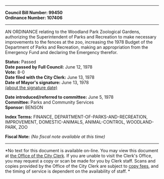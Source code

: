 * * * * *  
  
**Council Bill Number: [](#h0)[](#h2)99450**   
**Ordinance Number: 107406**  
  
* * * * *  
  
AN ORDINANCE relating to the Woodland Park Zoological Gardens, authorizing the Superintendent of Parks and Recreation to make necessary improvements to the fences at the zoo, increasing the 1978 Budget of the Department of Parks and Recreation, making an appropriation from the Emergency Fund and declaring the Emergency therefor.  
  
**Status:** Passed   
**Date passed by Full Council:** June 12, 1978   
**Vote:** 8-0   
**Date filed with the City Clerk:** June 13, 1978   
**Date of Mayor's signature:** June 13, 1978   
[(about the signature date)](/~public/approvaldate.htm)   
  
  
**Date introduced/referred to committee:** June 5, 1978   
**Committee:** Parks and Community Services   
**Sponsor:** BENSON   
  
**Index Terms:** FINANCE, DEPARTMENT-OF-PARKS-AND-RECREATION, IMPROVEMENT, DOMESTIC-ANIMALS, ANIMAL-CONTROL, WOODLAND-PARK, ZOO  
  
**Fiscal Note:** *(No fiscal note available at this time)*  
  
* * * * *  
  
*No text for this document is available on-line. You may view this document at [the Office of the City Clerk](http://www.seattle.gov/leg/clerk/contactUs.htm). If you are unable to visit the Clerk's Office, you may request a copy or scan be made for you by Clerk staff. Scans and copies provided by the Office of the City Clerk are subject to [copy fees](http://clerk.seattle.gov/~public/clerkfees.htm), and the timing of service is dependent on the availability of staff. *  
  
  
